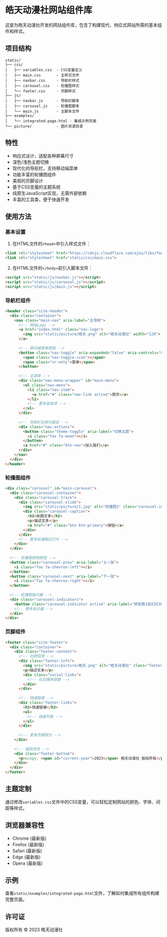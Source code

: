 # 皓天动漫社网站组件库

这是为皓天动漫社开发的网站组件库，包含了构建现代、响应式网站所需的基本组件和样式。

## 项目结构

```
static/
├── css/
│   ├── variables.css  - CSS变量定义
│   ├── main.css       - 主样式文件
│   ├── navbar.css     - 导航栏样式
│   ├── carousel.css   - 轮播图样式
│   └── footer.css     - 页脚样式
├── js/
│   ├── navbar.js      - 导航栏脚本
│   ├── carousel.js    - 轮播图脚本
│   └── main.js        - 主脚本文件
├── examples/
│   └── integrated-page.html - 集成示例页面
└── picture/           - 图片资源目录
```

## 特性

- 响应式设计，适配各种屏幕尺寸
- 深色/浅色主题切换
- 现代化的导航栏，支持移动端菜单
- 功能丰富的轮播图组件
- 美观的页脚设计
- 基于CSS变量的主题系统
- 纯原生JavaScript实现，无需外部依赖
- 丰富的工具类，便于快速开发

## 使用方法

### 基本设置

1. 在HTML文件的`<head>`中引入样式文件：

```html
<link rel="stylesheet" href="https://cdnjs.cloudflare.com/ajax/libs/font-awesome/6.0.0/css/all.min.css">
<link rel="stylesheet" href="static/css/main.css">
```

2. 在HTML文件的`</body>`前引入脚本文件：

```html
<script src="static/js/navbar.js"></script>
<script src="static/js/carousel.js"></script>
<script src="static/js/main.js"></script>
```

### 导航栏组件

```html
<header class="site-header">
  <div class="container">
    <nav class="main-nav" aria-label="主导航">
      <!-- 网站Logo -->
      <a href="index.html" class="nav-logo">
        <img src="static/picture/皓天.png" alt="皓天动漫社" width="120">
      </a>
      
      <!-- 移动端菜单按钮 -->
      <button class="nav-toggle" aria-expanded="false" aria-controls="main-menu" aria-label="切换菜单">
        <span class="nav-toggle-icon"></span>
        <span class="sr-only">菜单</span>
      </button>
      
      <!-- 主菜单 -->
      <div class="nav-menu-wrapper" id="main-menu">
        <ul class="nav-menu">
          <li class="nav-item">
            <a href="#" class="nav-link active">首页</a>
          </li>
          <!-- 更多菜单项 -->
        </ul>
      </div>
      
      <!-- 导航栏右侧功能区 -->
      <div class="nav-actions">
        <button class="theme-toggle" aria-label="切换主题">
          <i class="fas fa-moon"></i>
        </button>
        <a href="#" class="btn-nav">加入我们</a>
      </div>
    </nav>
  </div>
</header>
```

### 轮播图组件

```html
<div class="carousel" id="main-carousel">
  <div class="carousel-container">
    <div class="carousel-track">
      <div class="carousel-slide">
        <img src="static/picture/1.jpg" alt="轮播图1" class="carousel-image">
        <div class="carousel-caption">
          <h2>标题文本</h2>
          <p>描述文本</p>
          <a href="#" class="btn btn-primary">按钮</a>
        </div>
      </div>
      <!-- 更多轮播图幻灯片 -->
    </div>
  </div>
  
  <!-- 轮播图控制按钮 -->
  <button class="carousel-prev" aria-label="上一张">
    <i class="fas fa-chevron-left"></i>
  </button>
  <button class="carousel-next" aria-label="下一张">
    <i class="fas fa-chevron-right"></i>
  </button>
  
  <!-- 轮播图指示器 -->
  <div class="carousel-indicators">
    <button class="carousel-indicator active" aria-label="转到第1张幻灯片" aria-current="true"></button>
    <!-- 更多指示器 -->
  </div>
</div>
```

### 页脚组件

```html
<footer class="site-footer">
  <div class="container">
    <div class="footer-content">
      <!-- 社团信息 -->
      <div class="footer-info">
        <img src="static/picture/皓天.png" alt="皓天动漫社" class="footer-logo">
        <p>描述文本</p>
        <div class="social-links">
          <!-- 社交媒体链接 -->
        </div>
      </div>
      
      <!-- 快速链接 -->
      <div class="footer-links">
        <h3>快速链接</h3>
        <ul>
          <!-- 链接列表 -->
        </ul>
      </div>
      
      <!-- 更多页脚部分 -->
    </div>
    
    <!-- 版权信息 -->
    <div class="footer-bottom">
      <p>&copy; <span id="current-year">2023</span> 皓天动漫社 版权所有</p>
    </div>
  </div>
</footer>
```

## 主题定制

通过修改`variables.css`文件中的CSS变量，可以轻松定制网站的颜色、字体、间距等样式。

## 浏览器兼容性

- Chrome (最新版)
- Firefox (最新版)
- Safari (最新版)
- Edge (最新版)
- Opera (最新版)

## 示例

查看`static/examples/integrated-page.html`文件，了解如何集成所有组件构建完整页面。

## 许可证

版权所有 © 2023 皓天动漫社